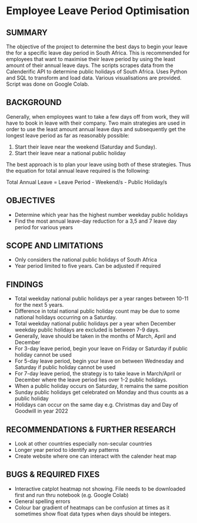 # Employee Leave Period Optimisation

## SUMMARY 
The objective of the project to determine the best days to begin your leave the for a specific leave day period in South Africa. This is recommended for employees that want to maximise their leave period by using the least amount of their annual leave days. The scripts scrapes data from the Calenderific API to determine public holidays of South Africa. Uses Python and SQL to transform and load data. Various visualisations are provided. Script was done on Google Colab.

## BACKGROUND
Generally, when employees want to take a few days off from work, they will have to book in leave with their company. Two main strategies are used in order to use the least amount annual leave days and subsequently get the longest leave period as far as reasonably possible:

1) Start their leave near the weekend (Saturday and Sunday).
2) Start their leave near a national public holiday

The best approach is to plan your leave using both of these strategies. Thus the equation for total annual leave required is the following:

Total Annual Leave = Leave Period - Weekend/s - Public Holiday/s 

## OBJECTIVES
- Determine which year has the highest number weekday public holidays 
- Find the most annual leave-day reduction for a 3,5 and 7 leave day period for various years

## SCOPE AND LIMITATIONS
- Only considers the national public holidays of South Africa
- Year period limited to five years. Can be adjusted if required

## FINDINGS
- Total weekday national public holidays per a year ranges between 10-11 for the next 5 years.  
- Difference in total national  public holiday count may be due to some national holidays occurring on a Saturday.
- Total weekday national public holidays per a year when December weekday public holidays are excluded is between 7-9 days.
- Generally, leave should be taken in the months of March, April and December
- For 3-day leave period, begin your leave on Friday or Saturday if public holiday cannot be used 
- For 5-day leave period, begin your leave on between Wednesday and Saturday  if public holiday cannot be used 
- For 7-day leave period, the strategy is to take leave in March/April or December where the leave period lies over 1-2 public holidays.
- When a public holiday occurs on Saturday, it remains the same position
- Sunday public holidays get celebrated on Monday and thus  counts as a public holiday
- Holidays can occur on the same day e.g. Christmas day and Day of Goodwill in year 2022

## RECOMMENDATIONS & FURTHER RESEARCH
- Look at other countries especially non-secular countries
- Longer year period to identify any patterns
- Create website where one can interact with the calender heat map 

## BUGS & REQUIRED FIXES
- Interactive catplot heatmap not showing. File needs to be downloaded first and run thru notebook (e.g. Google Colab)
- General spelling errors
- Colour bar gradient of heatmaps can be confusion at times as it sometimes show float data types when days should be integers. 
